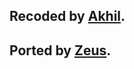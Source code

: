 ## Recoded by [Akhil](https://github.com/akhilprs).
## Ported by [Zeus](https://github.com/zeusop5).
